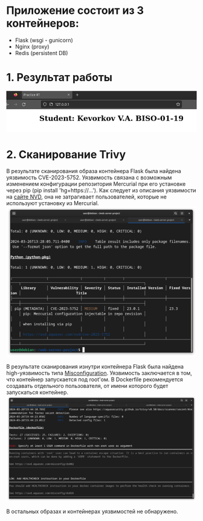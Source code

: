 # Приложение состоит из 3 контейнеров:

- Flask (wsgi - gunicorn)  
- Nginx (proxy)  
- Redis (persistent DB)

# 1. Результат работы
![](./images/image1.png)

# 2. Сканирование Trivy

В результате сканирования образа контейнера Flask была найдена уязвимость CVE-2023-5752. Уязвимость связана с возможным изменением конфигурации репозитория Mercurial при его установке через pip (pip install 'hg+https://...'). Как следует из описания уязвимости на [сайте NVD](https://nvd.nist.gov/vuln/detail/CVE-2023-5752), она не затрагивает пользователей, которые не используют установку из Mercurial.  
![](./images/image2.png)


В результате сканирования изнутри контейнера Flask была найдена high-уязвимость типа [Misconfiguration](https://avd.aquasec.com/misconfig/ds002). Уязвимость заключается в том, что контейнер запускается под root'ом. В Dockerfile рекомендуется создавать отдельного пользователя, от имени которого будет запускаться контейнер.
![](./images/image3.png)

В остальных образах и контейнерах уязвимостей не обнаружено.
